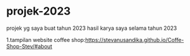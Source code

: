 # projek-2023
projek yg saya buat tahun 2023
hasil karya saya selama tahun 2023

1.tampilan website coffee shop:https://stevanusandika.github.io/Coffe-Shop-Stev/#about
